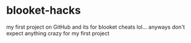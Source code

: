 # blooket-hacks
my first project on GitHub and its for blooket cheats lol... anyways don't expect anything crazy for my first project
